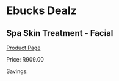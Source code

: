 
# Ebucks Dealz
## Spa Skin Treatment - Facial
[Product Page](https://www.ebucks.com/web/shop/productSelected.do?prodId=212709266&catId=322194323)

Price: R909.00

Savings: 


	